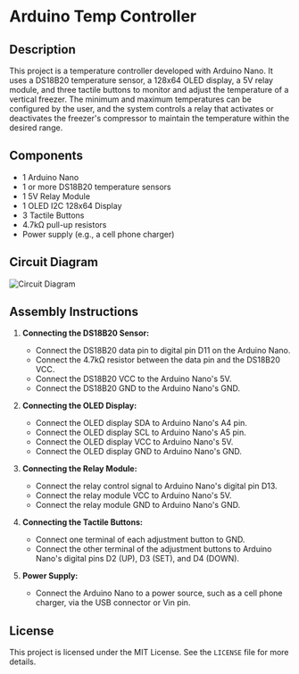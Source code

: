 # Arduino Temp Controller

## Description

This project is a temperature controller developed with Arduino Nano. It uses a DS18B20 temperature sensor, a 128x64 OLED display, a 5V relay module, and three tactile buttons to monitor and adjust the temperature of a vertical freezer. The minimum and maximum temperatures can be configured by the user, and the system controls a relay that activates or deactivates the freezer's compressor to maintain the temperature within the desired range.

## Components

- 1 Arduino Nano
- 1 or more DS18B20 temperature sensors
- 1 5V Relay Module
- 1 OLED I2C 128x64 Display
- 3 Tactile Buttons
- 4.7kΩ pull-up resistors
- Power supply (e.g., a cell phone charger)

## Circuit Diagram

![Circuit Diagram](docs/schematic/schematic.png)

## Assembly Instructions

1. **Connecting the DS18B20 Sensor:**
   - Connect the DS18B20 data pin to digital pin D11 on the Arduino Nano.
   - Connect the 4.7kΩ resistor between the data pin and the DS18B20 VCC.
   - Connect the DS18B20 VCC to the Arduino Nano's 5V.
   - Connect the DS18B20 GND to the Arduino Nano's GND.

2. **Connecting the OLED Display:**
   - Connect the OLED display SDA to Arduino Nano's A4 pin.
   - Connect the OLED display SCL to Arduino Nano's A5 pin.
   - Connect the OLED display VCC to Arduino Nano's 5V.
   - Connect the OLED display GND to Arduino Nano's GND.

3. **Connecting the Relay Module:**
   - Connect the relay control signal to Arduino Nano's digital pin D13.
   - Connect the relay module VCC to Arduino Nano's 5V.
   - Connect the relay module GND to Arduino Nano's GND.

4. **Connecting the Tactile Buttons:**
   - Connect one terminal of each adjustment button to GND.
   - Connect the other terminal of the adjustment buttons to Arduino Nano's digital pins D2 (UP), D3 (SET), and D4 (DOWN).

5. **Power Supply:**
   - Connect the Arduino Nano to a power source, such as a cell phone charger, via the USB connector or Vin pin.

## License

This project is licensed under the MIT License. See the `LICENSE` file for more details.
